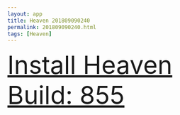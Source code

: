 ```yaml
---
layout: app
title: Heaven 201809090240
permalink: 201809090240.html
tags: [Heaven]
---
```

<div class="pure-g">
    <div class="pure-u-1-1" style="font-size: 4em">
        <a class="pure-button-primary" href="itms-services://?action=download-manifest&url=https%3A%2F%2Flitsungyisigono.github.io%2FTestScript%2Fmanifests%2F201809090240.plist"><i class="fa fa-download" aria-hidden="true"></i>Install Heaven Build: 855</a>
    </div>
</div>